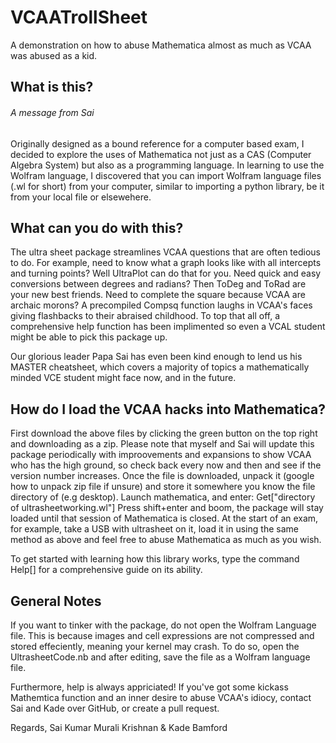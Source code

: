 # VCAATrollSheet
A demonstration on how to abuse Mathematica almost as much as VCAA was abused as a kid.

## What is this?
###### A message from Sai
Originally designed as a bound reference for a computer based exam, I decided to explore the uses of Mathematica not just as a CAS (Computer Algebra System) but also as a programming language. In learning to use the Wolfram language, I discovered that you can import Wolfram language files (.wl for short) from your computer, similar to importing a python library, be it from your local file or elsewehere.

## What can you do with this?
The ultra sheet package streamlines VCAA questions that are often tedious to do. For example, need to know what a graph looks like with all intercepts and turning points? Well UltraPlot can do that for you. Need quick and easy conversions between degrees and radians? Then ToDeg and ToRad are your new best friends. Need to complete the square because VCAA are archaic morons? A precompiled Compsq function laughs in VCAA's faces giving flashbacks to their abraised childhood. To top that all off, a comprehensive help function has been implimented so even a VCAL student might be able to pick this package up.

Our glorious leader Papa Sai has even been kind enough to lend us his MASTER cheatsheet, which covers a majority of topics a mathematically minded VCE student might face now, and in the future.

## How do I load the VCAA hacks into Mathematica?
First download the above files by clicking the green button on the top right and downloading as a zip. Please note that myself and Sai will update this package periodically with improovements and expansions to show VCAA who has the high ground, so check back every now and then and see if the version number increases. Once the file is downloaded, unpack it (google how to unpack zip file if unsure) and store it somewhere you know the file directory of (e.g desktop). Launch mathematica, and enter: 
    Get["directory of ultrasheetworking.wl"]
Press shift+enter and boom, the package will stay loaded until that session of Mathematica is closed. At the start of an exam, for example, take a USB with ultrasheet on it, load it in using the same method as above and feel free to abuse Mathematica as much as you wish.  

To get started with learning how this library works, type the command Help[] for a comprehensive guide on its ability.

## General Notes
If you want to tinker with the package, do not open the Wolfram Language file. This is because images and cell expressions are not compressed and stored effeciently, meaning your kernel may crash. To do so, open the UltrasheetCode.nb and after editing, save the file as a Wolfram language file.

Furthermore, help is always appriciated! If you've got some kickass Mathemtica function and an inner desire to abuse VCAA's idiocy, contact Sai and Kade over GitHub, or create a pull request. 

Regards,
Sai Kumar Murali Krishnan & Kade Bamford
